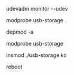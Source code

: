 
udevadm monitor --udev

modprobe usb-storage

depmod -a

modprobe usb-storage

insmod ./usb-storage.ko

reboot
